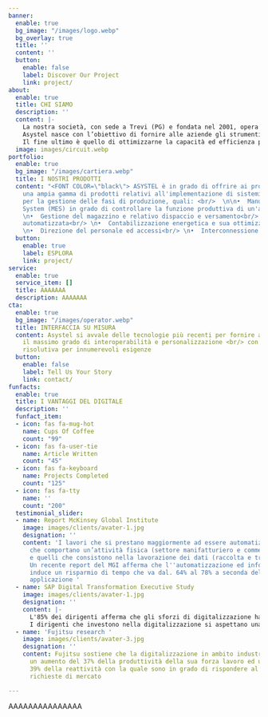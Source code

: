 ```yaml
---
banner:
  enable: true
  bg_image: "/images/logo.webp"
  bg_overlay: true
  title: ''
  content: ''
  button:
    enable: false
    label: Discover Our Project
    link: project/
about:
  enable: true
  title: CHI SIAMO
  description: ''
  content: |-
    La nostra società, con sede a Trevi (PG) e fondata nel 2001, opera nel settore dello sviluppo software con particolare riferimento alla progettazione e realizzazione di sistemi di raccolta, analisi ed elaborazione dati.<br/>
    Asystel nasce con l’obiettivo di fornire alle aziende gli strumenti più adatti per la gestione delle problematiche relative al processo di produzione, fatturazione ed amministrazione delle risorse umane ed energetiche.<br/>
    Il fine ultimo è quello di ottimizzarne la capacità ed efficienza produttiva onde ottenre il massimo sia dal punto di vista commerciale che da quello dell'innovazione con tutti i relativi benefici economici e fiscali
  image: images/circuit.webp
portfolio:
  enable: true
  bg_image: "/images/cartiera.webp"
  title: I NOSTRI PRODOTTI
  content: "<FONT COLOR=\"black\"> ASYSTEL è in grado di offrire ai propri clienti
    una ampia gamma di prodotti relativi all'implementazione di sistemi automatici
    per la gestione delle fasi di produzione, quali: <br/>  \n\n•  Manufacturing Execution
    System (MES) in grado di controllare la funzione produttiva di un'azienda<br/>
    \n•  Gestione del magazzino e relativo dispaccio e versamento<br/> \n•  Tracciabilità
    automatizzata<br/> \n•  Contabilizzazione energetica e sua ottimizzazione<br/>
    \n•  Direzione del personale ed accessi<br/> \n•  Interconnessione ed integrazione<br/></FONT>"
  button:
    enable: true
    label: ESPLORA
    link: project/
service:
  enable: true
  service_item: []
  title: AAAAAAA
  description: AAAAAAA
cta:
  enable: true
  bg_image: "/images/operator.webp"
  title: INTERFACCIA SU MISURA
  content: Asystel si avvale delle tecnologie più recenti per fornire al committente
    il massimo grado di interoperabilità e personalizzazione <br/> con una interfaccia
    risolutiva per innumerevoli esigenze
  button:
    enable: false
    label: Tell Us Your Story
    link: contact/
funfacts:
  enable: true
  title: I VANTAGGI DEL DIGITALE
  description: ''
  funfact_item:
  - icon: fas fa-mug-hot
    name: Cups Of Coffee
    count: "99"
  - icon: fas fa-user-tie
    name: Article Written
    count: "45"
  - icon: fas fa-keyboard
    name: Projects Completed
    count: "125"
  - icon: fas fa-tty
    name: ''
    count: "200"
  testimonial_slider:
  - name: Report McKinsey Global Institute
    image: images/clients/avater-1.jpg
    designation: ''
    content: 'I lavori che si prestano maggiormente ad essere automatizzati sono quelli
      che comportano un’attività fisica (settore manifatturiero e commercio al dettaglio)
      e quelli che consistono nella lavorazione dei dati (raccolta e trasformazione).
      Un recente report del MGI afferma che l''automatizzazione ed informatizzazione
      induce un risparmio di tempo che va dal. 64% al 78% a seconda dell''ambito di
      applicazione '
  - name: SAP Digital Transformation Executive Study
    image: images/clients/avater-1.jpg
    designation: ''
    content: |-
      L'85% dei dirigenti afferma che gli sforzi di digitalizzazione hanno aumentato la quota di mercato fino al 39% rispetto agli altri diretti competitor del settore che non utilizzano sistemi infromatizzati.
      I dirigenti che investono nella digitalizzazione si aspettano una crescita dei ricavi del 23% in più rispetto a tutti gli altri nei prossimi due anni e prevedono un ROI (ritorno d'investimento) fino al 119%.
  - name: 'Fujitsu research '
    image: images/clients/avater-3.jpg
    designation: ''
    content: Fujitsu sostiene che la digitalizzazione in ambito industriale ha portato
      un aumento del 37% della produttività della sua forza lavoro ed un aumento del
      39% della reattività con la quale sono in grado di rispondere al mutamento delle
      richieste di mercato

---
```

AAAAAAAAAAAAAAA